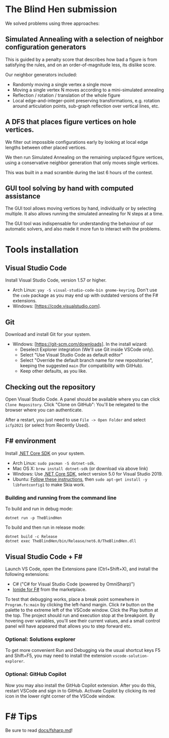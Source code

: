 # The Blind Hen submission

We solved problems using three approaches:

## Simulated Annealing with a selection of neighbor configuration generators

This is guided by a penalty score that describes how bad a figure is from
satisfying the rules, and on an order-of-magnitude less, its dislike score.

Our neighbor generators included:
- Randomly moving a single vertex a single move
- Moving a single vertex N moves according to a mini-simulated annealing
- Reflection / rotation / translation of the whole figure
- Local edge-and-integer-point preserving transformations, e.g. rotation
  around articulation points, sub-graph reflection over vertical lines, etc.

## A DFS that places figure vertices on hole vertices.

We filter out impossible configurations early by looking at local edge lengths
between other placed vertices.

We then run Simulated Annealing on the remaining unplaced figure vertices,
using a conservative neighbor generation that only moves single vertices.

This was built in a mad scramble during the last 6 hours of the contest.
  
## GUI tool solving by hand with computed assistance

The GUI tool allows moving vertices by hand, individually or by selecting
multiple. It also allows running the simulated annealing for N steps at a time.

The GUI tool was indispensable for understanding the behaviour of our automatic solvers,
and also made it more fun to interact with the problems.

# Tools installation

## Visual Studio Code

Install Visual Studio Code, version 1.57 or higher.
- Arch Linux: `yay -S visual-studio-code-bin gnome-keyring`. Don't use the
  `code` package as you may end up with outdated versions of the F# extensions.
- Windows: [https://code.visualstudio.com].

## Git

Download and install Git for your system.
- Windows: [https://git-scm.com/downloads]. In the install wizard:
    * Deselect Explorer integration (We'll use Git inside VSCode only).
    * Select "Use Visual Studio Code as default editor"
    * Select "Override the default branch name for new repositories", keeping
      the suggested `main` (for compatibility with GitHub).
    * Keep other defaults, as you like.

## Checking out the repository

Open Visual Studio Code. A panel should be available where you can click `Clone
Repository`. Click "Clone on GitHub": You'll be relegated to the browser where
you can authenticate.

After a restart, you just need to use `File -> Open Folder` and select
`icfp2021` (or select from Recently Used).

## F# environment

Install [.NET Core SDK](https://dotnet.microsoft.com/download) on your system.
- Arch Linux: `sudo pacman -S dotnet-sdk`.
- Mac OS X: `brew install dotnet-sdk` (or download via above link)
- Windows: Use [.NET Core SDK](https://dotnet.microsoft.com/download), select
  version 5.0 for Visual Studio 2019. 
- Ubuntu: [Follow these instructions](https://docs.microsoft.com/en-us/dotnet/core/install/linux-ubuntu), then `sudo apt-get install -y libfontconfig1` to make Skia work.

### Building and running from the command line

To build and run in debug mode:
```
dotnet run -p TheBlindHen
```

To build and then run in release mode:
```
dotnet build -c Release
dotnet exec TheBlindHen/bin/Release/net6.0/TheBlindHen.dll
```

## Visual Studio Code + F\#

Launch VS Code, open the Extensions pane (Ctrl+Shift+X), and install the
following extensions:
- C# ("C# for Visual Studio Code (powered by OmniSharp)")
- [Ionide for F#](https://marketplace.visualstudio.com/items?itemName=Ionide.Ionide-fsharp)
from the marketplace.

To test that debugging works, place a break point somewhere in `Program.fs:main`
by clicking the left-hand margin. Click `F#` button on the palette to the
extreme left of the VSCode window. Click the Play button at the top.
The project should run and execution stop at the
breakpoint. By hovering over variables, you'll see their current values, and a
small control panel will have appeared that allows you to step forward etc.

### Optional: Solutions explorer

To get more convenient Run and Debugging via the usual shortcut keys F5 and
Shift+F5, you may need to install the extension `vscode-solution-explorer`.

### Optional: GitHub Copilot

Now you may also install the GitHub Copilot extension. After you do this,
restart VSCode and sign in to GitHub. Activate Copilot by clicking its red icon
in the lower right corner of the VSCode window.

# F\# Tips

Be sure to read [docs/fsharp.md](docs/fsharp.md)!

